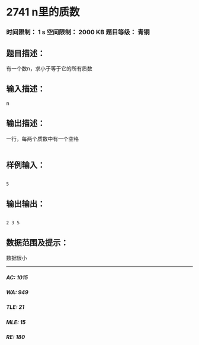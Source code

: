 # 2741 n里的质数   
### 时间限制： 1 s     空间限制： 2000 KB     题目等级： 青铜  
## 题目描述：  

<pre>
有一个数n，求小于等于它的所有质数
</pre>
  
  
## 输入描述：  

<pre>
n
</pre>
  
  
## 输出描述：  

<pre>
一行，每两个质数中有一个空格
 
</pre>
  
  
## 样例输入：  

<pre><code>
5
</code></pre>
  
  
## 输出输出：  

<pre><code>
2 3 5
</code></pre>
  
  
## 数据范围及提示：  

<pre>
数据很小
</pre>
  
  
***  

##### AC: 1015  
##### WA: 949  
##### TLE: 21  
##### MLE: 15  
##### RE: 180  
